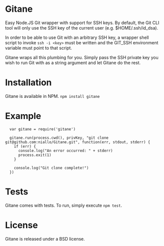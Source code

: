 Gitane
======

Easy Node.JS Git wrapper with support for SSH keys. By default, the Git CLI
tool will only use the SSH key of the current user (e.g. $HOME/.ssh/id_dsa).

In order to be able to use Git with an arbitrary SSH key, a wrapper shell script to invoke `ssh -i <key>` must be written and the GIT_SSH environment
variable must point to that script.

Gitane wraps all this plumbing for you. Simply pass the SSH private key you wish to run Git with as a string argument and let Gitane do the rest.


Installation
============

Gitane is available in NPM. `npm install gitane`


Example
=======
```
  var gitane = require('gitane')

  gitane.run(process.cwd(), privKey, "git clone git@github.com:niallo/Gitane.git", function(err, stdout, stderr) {
    if (err) {
      console.log("An error occurred: " + stderr)
      process.exit(1)
    }

    console.log("Git clone complete!")
  })
```

Tests
=====

Gitane comes with tests. To run, simply execute `npm test`.

License
=======

Gitane is released under a BSD license.
